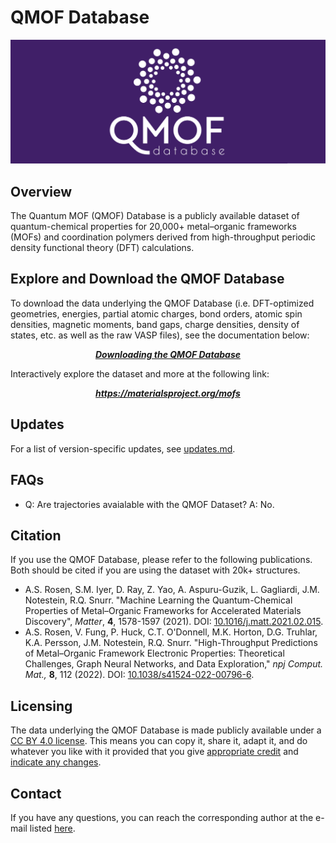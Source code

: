# QMOF Database

<img src=logo.png>

## Overview

The Quantum MOF (QMOF) Database is a publicly available dataset of quantum-chemical properties for 20,000+ metal–organic frameworks (MOFs) and coordination polymers derived from high-throughput periodic density functional theory (DFT) calculations.

## Explore and Download the QMOF Database

To download the data underlying the QMOF Database (i.e. DFT-optimized geometries, energies, partial atomic charges, bond orders, atomic spin densities, magnetic moments, band gaps, charge densities, density of states, etc. as well as the raw VASP files), see the documentation below:
<p align="center">
  <a href="https://materialsproject.gitbook.io/materials-project-public-docs/methodology/mof-explorer/downloading-the-data"><b><i>Downloading the QMOF Database</i></b></a>
</p>

Interactively explore the dataset and more at the following link:
<p align="center">
  <a href="https://materialsproject.org/mofs"><b><i>https://materialsproject.org/mofs</i></b></a>
</p>

## Updates

For a list of version-specific updates, see [updates.md](https://github.com/arosen93/QMOF/blob/main/updates.md).

## FAQs

- Q: Are trajectories avaialable with the QMOF Dataset? A: No.

## Citation

If you use the QMOF Database, please refer to the following publications. Both should be cited if you are using the dataset with 20k+ structures.

- A.S. Rosen, S.M. Iyer, D. Ray, Z. Yao, A. Aspuru-Guzik, L. Gagliardi, J.M. Notestein, R.Q. Snurr. "Machine Learning the Quantum-Chemical Properties of Metal–Organic Frameworks for Accelerated Materials Discovery", *Matter*, **4**, 1578-1597 (2021). DOI: [10.1016/j.matt.2021.02.015](https://doi.org/10.1016/j.matt.2021.02.015).
- A.S. Rosen, V. Fung, P. Huck, C.T. O'Donnell, M.K. Horton, D.G. Truhlar, K.A. Persson, J.M. Notestein, R.Q. Snurr. "High-Throughput Predictions of Metal–Organic Framework Electronic Properties: Theoretical Challenges, Graph Neural Networks, and Data Exploration," *npj Comput. Mat.,* **8**, 112 (2022). DOI: [10.1038/s41524-022-00796-6](https://doi.org/10.1038/s41524-022-00796-6).

## Licensing

The data underlying the QMOF Database is made publicly available under a [CC BY 4.0 license](https://creativecommons.org/licenses/by/4.0/). This means you can copy it, share it, adapt it, and do whatever you like with it provided that you give [appropriate credit](https://wiki.creativecommons.org/wiki/License_Versions#Detailed_attribution_comparison_chart) and [indicate any changes](https://wiki.creativecommons.org/wiki/License_Versions#Modifications_and_adaptations_must_be_marked_as_such).

## Contact

If you have any questions, you can reach the corresponding author at the e-mail listed [here](https://asrosen.com/contact).
